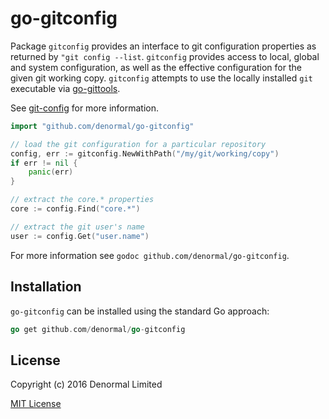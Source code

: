 # go-gitconfig

Package `gitconfig` provides an interface to git configuration properties
as returned by `"git config --list`. `gitconfig` provides access to local,
global and system configuration, as well as the effective configuration
for the given git working copy. `gitconfig` attempts to use the locally
installed `git` executable via
[go-gittools](https://github.com/denormal/go-gittools).

See [git-config](https://git-scm.com/docs/git-config) for more information.

```go
import "github.com/denormal/go-gitconfig"

// load the git configuration for a particular repository
config, err := gitconfig.NewWithPath("/my/git/working/copy")
if err != nil {
    panic(err)
}

// extract the core.* properties
core := config.Find("core.*")

// extract the git user's name
user := config.Get("user.name")
```

For more information see `godoc github.com/denormal/go-gitconfig`.

## Installation

`go-gitconfig` can be installed using the standard Go approach:

```go
go get github.com/denormal/go-gitconfig
```

## License

Copyright (c) 2016 Denormal Limited

[MIT License](LICENSE)
